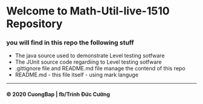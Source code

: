 # Welcome to Math-Util-live-1510 Repository

### you will find in this repo the following stuff
* The java source used to demonstrate Level testing sotfware
* The JUnit source code regardiing to Level testing sotfware
* .gittignore file and README.md file manage the contend of this repo
* README.md - this file itself - using mark languge
----------------------------------------
#### © 2020 CuongBap | fb/Trinh Đức Cường
